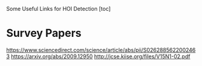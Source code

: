 Some Useful Links for HOI Detection
[toc]

# Survey Papers
https://www.sciencedirect.com/science/article/abs/pii/S0262885622002463
https://arxiv.org/abs/2009.12950
http://jcse.kiise.org/files/V15N1-02.pdf
